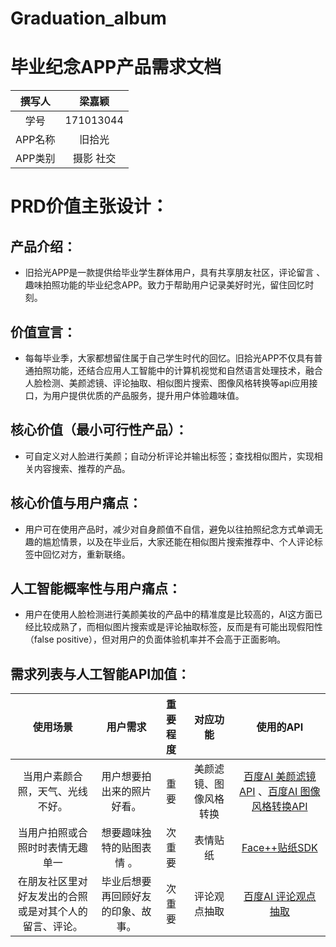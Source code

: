 # Graduation_album
# 毕业纪念APP产品需求文档
| 撰写人  | 梁嘉颖  | 
|:-:|:-:|
| 学号  | 171013044  |
| APP名称 | 旧拾光  |
| APP类别 | 摄影 社交 |
# PRD价值主张设计：
## 产品介绍：
- 旧拾光APP是一款提供给毕业学生群体用户，具有共享朋友社区，评论留言 、趣味拍照功能的毕业纪念APP。致力于帮助用户记录美好时光，留住回忆时刻。
## 价值宣言：
- 每每毕业季，大家都想留住属于自己学生时代的回忆。旧拾光APP不仅具有普通拍照功能，还结合应用人工智能中的计算机视觉和自然语言处理技术，融合人脸检测、美颜滤镜、评论抽取、相似图片搜索、图像风格转换等api应用接口，为用户提供优质的产品服务，提升用户体验趣味值。
## 核心价值（最小可行性产品）：
- 可自定义对人脸进行美颜；自动分析评论并输出标签；查找相似图片，实现相关内容搜索、推荐的产品。
## 核心价值与用户痛点：
- 用户可在使用产品时，减少对自身颜值不自信，避免以往拍照纪念方式单调无趣的尴尬情景，以及在毕业后，大家还能在相似图片搜索推荐中、个人评论标签中回忆对方，重新联络。
## 人工智能概率性与用户痛点：
- 用户在使用人脸检测进行美颜美妆的产品中的精准度是比较高的，AI这方面已经比较成熟了，而相似图片搜索或是评论抽取标签，反而是有可能出现假阳性（false positive），但对用户的负面体验机率并不会高于正面影响。
## 需求列表与人工智能API加值：
| 使用场景 | 用户需求  |重要程度 |对应功能  | 使用的API  | 
|:-:|:-:|:-: |:-:|:-:|
|当用户素颜合照，天气、光线不好。| 用户想要拍出来的照片好看。 | 重 要 |美颜滤镜、图像风格转换|[百度AI 美颜滤镜API](https://ai.baidu.com/tech/face/BeautySDK) 、[百度AI 图像风格转换API](https://ai.baidu.com/tech/imagesearch/similar)| 
|当用户拍照或合照时时表情无趣单一|想要趣味独特的贴图表情 。 |次重要|表情贴纸 | [Face++贴纸SDK](https://www.faceplusplus.com.cn/sdk/paster/)|
| 在朋友社区里对好友发出的合照或是对其个人的留言、评论。 |毕业后想要再回顾好友的印象、故事。   | 次重要 |评论观点抽取| [百度AI 评论观点抽取](https://ai.baidu.com/tech/nlp_apply/comment_tag)
